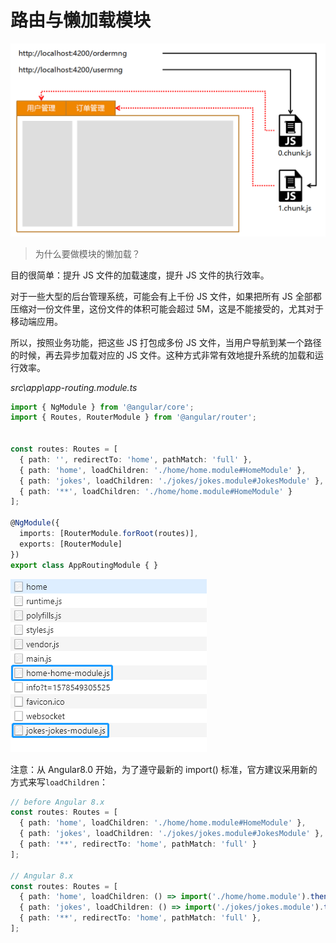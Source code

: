 # 路由与懒加载模块

![路由与懒加载模块](assets/路由与懒加载模块.png)

> 为什么要做模块的懒加载？

目的很简单：提升 JS 文件的加载速度，提升 JS 文件的执行效率。

对于一些大型的后台管理系统，可能会有上千份 JS 文件，如果把所有 JS 全部都压缩对一份文件里，这份文件的体积可能会超过 5M，这是不能接受的，尤其对于移动端应用。

所以，按照业务功能，把这些 JS 打包成多份 JS 文件，当用户导航到某一个路径的时候，再去异步加载对应的 JS 文件。这种方式非常有效地提升系统的加载和运行效率。

*src\app\app-routing.module.ts*

```typescript
import { NgModule } from '@angular/core';
import { Routes, RouterModule } from '@angular/router';


const routes: Routes = [
  { path: '', redirectTo: 'home', pathMatch: 'full' },
  { path: 'home', loadChildren: './home/home.module#HomeModule' },
  { path: 'jokes', loadChildren: './jokes/jokes.module#JokesModule' },
  { path: '**', loadChildren: './home/home.module#HomeModule' }
];

@NgModule({
  imports: [RouterModule.forRoot(routes)],
  exports: [RouterModule]
})
export class AppRoutingModule { }
```

 ![懒加载路由](assets/懒加载路由.png)

注意：从 Angular8.0 开始，为了遵守最新的 import() 标准，官方建议采用新的方式来写`loadChildren`：

```typescript
// before Angular 8.x
const routes: Routes = [
  { path: 'home', loadChildren: './home/home.module#HomeModule' },
  { path: 'jokes', loadChildren: './jokes/jokes.module#JokesModule' },
  { path: '**', redirectTo: 'home', pathMatch: 'full' }
];

// Angular 8.x
const routes: Routes = [
  { path: 'home', loadChildren: () => import('./home/home.module').then(m => m.HomeModule) },
  { path: 'jokes', loadChildren: () => import('./jokes/jokes.module').then(m => m.JokesModule) },
  { path: '**', redirectTo: 'home', pathMatch: 'full' },
];

```

